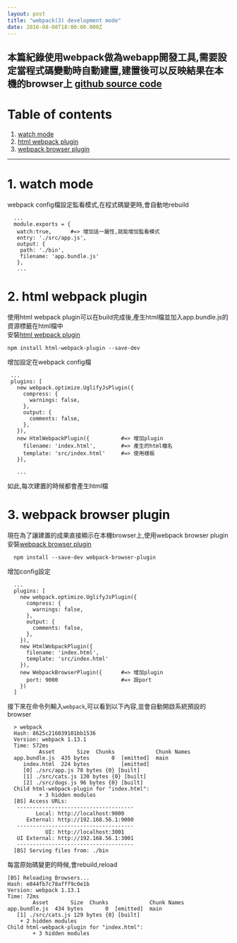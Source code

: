 ```yaml
---
layout: post
title: "webpack(3) development mode"
date: 2016-08-08T18:00:00.000Z
---
```


本篇紀錄使用webpack做為webapp開發工具,需要設定當程式碼變動時自動建置,建置後可以反映結果在本機的browser上
[github source code](https://github.com/weichou1229/webpack-practice/tree/master/devMode)
--------------------------------------------------------------------------------

# Table of contents
1. [watch mode](#watch-mode)
2. [html webpack plugin](#html-webpack-plugin)
3. [webpack browser plugin](#webpack-browser-plugin)

--------------------------------------------------------------------------------  

# 1\. watch mode  
webpack config檔設定監看模式,在程式碼變更時,會自動地rebuild  

```
  ...
  module.exports = {
   watch:true,      #=> 增加這一屬性,就能增加監看模式
   entry: './src/app.js',
   output: {
    path: './bin',
    filename: 'app.bundle.js'
   },
   ...
```

# 2\. html webpack plugin
使用html webpack plugin可以在build完成後,產生html檔並加入app.bundle.js的資源標籤在html檔中  
安裝[html webpack plugin](https://github.com/ampedandwired/html-webpack-plugin)

```
npm install html-webpack-plugin --save-dev
```

增加設定在webpack config檔

```
 ...
 plugins: [
   new webpack.optimize.UglifyJsPlugin({
     compress: {
       warnings: false,
     },
     output: {
       comments: false,
     },
   }),
   new HtmlWebpackPlugin({          #=> 增加plugin
     filename: 'index.html',        #=> 產生的html檔名
     template: 'src/index.html'     #=> 使用樣板
   }),

   ...
```

如此,每次建置的時候都會產生html檔

# 3\. webpack browser plugin  
現在為了讓建置的成果直接顯示在本機browser上,使用webpack browser plugin  
安裝[webpack browser plugin](https://github.com/1337programming/webpack-browser-plugin)   

```
  npm install --save-dev webpack-browser-plugin
```
增加config設定

```
  ...
  plugins: [
    new webpack.optimize.UglifyJsPlugin({
      compress: {
        warnings: false,
      },
      output: {
        comments: false,
      },
    }),
    new HtmlWebpackPlugin({  
      filename: 'index.html',
      template: 'src/index.html'
    }),
    new WebpackBrowserPlugin({      #=> 增加plugin
      port: 9000                    #=> 設port
    })
  ]
```

接下來在命令列輸入`webpack`,可以看到以下內容,並會自動開啟系統預設的browser

```
  > webpack
  Hash: 8625c216039101bb1536
  Version: webpack 1.13.1
  Time: 572ms
          Asset       Size  Chunks             Chunk Names
  app.bundle.js  435 bytes       0  [emitted]  main
     index.html  224 bytes          [emitted]
     [0] ./src/app.js 78 bytes {0} [built]
     [1] ./src/cats.js 130 bytes {0} [built]
     [2] ./src/dogs.js 96 bytes {0} [built]
  Child html-webpack-plugin for "index.html":
          + 3 hidden modules
  [BS] Access URLs:
   -------------------------------------
         Local: http://localhost:9000
      External: http://192.168.56.1:9000
   -------------------------------------
            UI: http://localhost:3001
   UI External: http://192.168.56.1:3001
   -------------------------------------
  [BS] Serving files from: ./bin
```
每當原始碼變更的時候,會rebuild,reload

```
[BS] Reloading Browsers...
Hash: e844fb7c78afff9c0e1b
Version: webpack 1.13.1
Time: 72ms
        Asset       Size  Chunks             Chunk Names
app.bundle.js  434 bytes       0  [emitted]  main
   [1] ./src/cats.js 129 bytes {0} [built]
    + 2 hidden modules
Child html-webpack-plugin for "index.html":
        + 3 hidden modules
```
